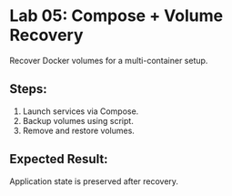 # Lab 05: Compose + Volume Recovery

Recover Docker volumes for a multi-container setup.

## Steps:
1. Launch services via Compose.
2. Backup volumes using script.
3. Remove and restore volumes.

## Expected Result:
Application state is preserved after recovery.